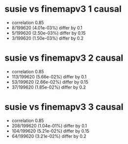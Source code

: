 # susie vs finemapv3  1 causal

- correlation 0.85
- 8/199620 (4.01e-03%) differ by 0.1
- 5/199620 (2.50e-03%) differ by 0.15
- 3/199620 (1.50e-03%) differ by 0.2


# susie vs finemapv3  2 causal

- correlation 0.85
- 113/199620 (5.66e-02%) differ by 0.1
- 53/199620 (2.66e-02%) differ by 0.15
- 37/199620 (1.85e-02%) differ by 0.2


# susie vs finemapv3  3 causal

- correlation 0.85
- 208/199620 (1.04e-01%) differ by 0.1
- 104/199620 (5.21e-02%) differ by 0.15
- 64/199620 (3.21e-02%) differ by 0.2


